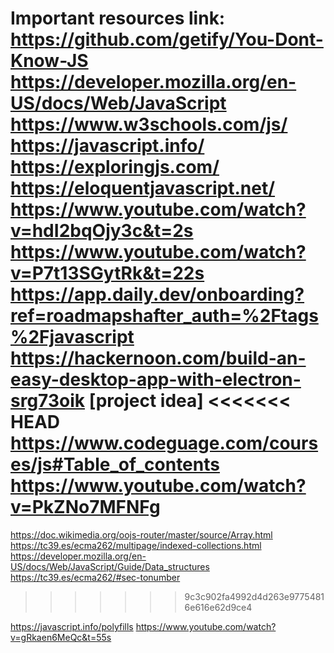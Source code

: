 Important resources link:   
https://github.com/getify/You-Dont-Know-JS
https://developer.mozilla.org/en-US/docs/Web/JavaScript
https://www.w3schools.com/js/  
https://javascript.info/   
https://exploringjs.com/   
https://eloquentjavascript.net/   
https://www.youtube.com/watch?v=hdI2bqOjy3c&t=2s   
https://www.youtube.com/watch?v=P7t13SGytRk&t=22s   
https://app.daily.dev/onboarding?ref=roadmapshafter_auth=%2Ftags%2Fjavascript      
https://hackernoon.com/build-an-easy-desktop-app-with-electron-srg73oik  [project idea]
<<<<<<< HEAD
https://www.codeguage.com/courses/js#Table_of_contents  
https://www.youtube.com/watch?v=PkZNo7MFNFg
=======
https://doc.wikimedia.org/oojs-router/master/source/Array.html
https://tc39.es/ecma262/multipage/indexed-collections.html 
https://developer.mozilla.org/en-US/docs/Web/JavaScript/Guide/Data_structures  
https://tc39.es/ecma262/#sec-tonumber   

>>>>>>> 9c3c902fa4992d4d263e97754816e616e62d9ce4

https://javascript.info/polyfills
https://www.youtube.com/watch?v=gRkaen6MeQc&t=55s